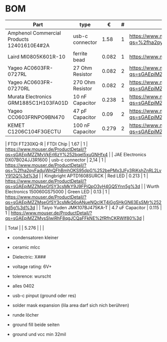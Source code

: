 # BOM

| Part                                       | type             | €     | # | mouser link                                                      |
| ------------------------------------------ | ---------------- | ----- | - | ---------------------------------------------------------------- |
| Amphenol Commercial Products 12401610E4#2A | usb-c connector  | 1.58  | 1 | https://www.mouser.de/ProductDetail/?qs=%2fha2pyFaduhD8L%252bjK7Aim1jn6O2OKcyofyrAf8KXJbK2kIQuarPnVQ%3d%3d |
| Laird MI0805K601R-10                       | ferrite bead     | 0.082 | 1 | https://www.mouser.de/ProductDetail/?qs=bbdZqDPQhEXXIHxc191aOg== |
| Yageo AC0603FR-0727RL                      | 27 Ohm Resistor  | 0.082 | 2 | https://www.mouser.de/ProductDetail/?qs=sGAEpiMZZMvdGkrng054t1dXgLbs7QPXciPaQyB1oeQ%3d |
| Yageo AC0603FR-07270RL                     | 270 Ohm Resistor | 0.082 | 2 | https://www.mouser.de/ProductDetail/?qs=sGAEpiMZZMvdGkrng054t1dXgLbs7QPXSCTevjlHrd4%3d |
| Murata Electronics GRM1885C1H103FA01D      | 10 nF Capacitor  | 0.238 | 1 | https://www.mouser.de/ProductDetail/?qs=sGAEpiMZZMs0AnBnWHyRQOb7MRsf9BdGiSHXnbCMFxevz49zH%252bFcQQ%3d%3d |
| Yageo CC0603FRNPO9BN470                    | 47 pF Capacitor  | 0.09  | 2 | https://www.mouser.de/ProductDetail/?qs=sGAEpiMZZMs0AnBnWHyRQDvo%2fxRt9F0%2fJ1yd%2ftl4%2fLI%3d |
| KEMET C1206C104F3GECTU                     | 100 nF Capacitor | 0.279 | 2 | https://www.mouser.de/ProductDetail/?qs=sGAEpiMZZMs0AnBnWHyRQN7%2fAA2D2lPP96%2fqyDGEApomhDuJ0w2ehg%3d%3d |

| FTDI FT230XQ-R                             | FTDI Chip        | 1.67  | 1 | https://www.mouser.de/ProductDetail/?qs=sGAEpiMZZMvVkErl6zY%252bqeI5xuGNHfx4 |
| JAE Electronics DX07B024JJ3R1600           | usb-c connector  | 2,14  | 1 | https://www.mouser.de/ProductDetail/?qs=%2fha2pyFadujWnQFhBmhOKS95dpG%252bePMx3JFy3RjKshZnRL2LvY912Q%3d%3d |
| Kingbright APTD1608SURCK                   | Red LED          | 0.213 | 1 | https://www.mouser.de/ProductDetail/?qs=sGAEpiMZZMseGfSY3csMkY9J9FPiQpO3yH4GQ5Ynn5g%3d |
| Wurth Electronics 150060GS75000            | Green LED        | 0.13  | 1 | https://www.mouser.de/ProductDetail/?qs=sGAEpiMZZMseGfSY3csMkQ6oANueNQcIKT4iGgSHkGN63EsSMr%252bd5g%3d%3d |
| Taiyo Yuden JMK107BJ475KA-T                | 4.7 uF Capacitor | 0.115 | 1 | https://www.mouser.de/ProductDetail/?qs=sGAEpiMZZMvsSlwiRhF8qgJCQaFFkNE%2fRfhCKRWlf80%3d |

| Total                                      |                  | 5.276 |   | |

- condensatoren kleiner
- ceramic mlcc
- Dielectric: X###
- voltage rating: 6V+
- tolerence: wurscht
- alles 0402

- usb-c pinput (ground oder res)

- solder mask expansion (lila area darf sich nich berühren)
- runde löcher
- ground fill beide seiten
- ground und vcc min 32mil

